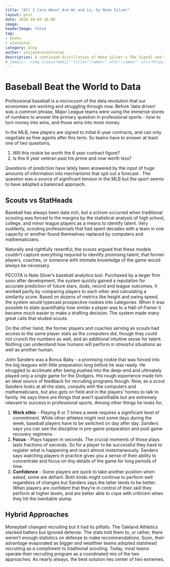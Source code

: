 ```yaml
---
title: "All I Care About Are Ws and Ls, by Nate Silver"
layout: post
date: 2018-10-09 16:00
image:
headerImage: false
tag:
- books
- alexnotes
category: blog
author: alejandrocontreras
description: A continued distillation of Nate Silver's The Signal and the Noise
# jemoji: '<img class="emoji" title=":ramen:" alt=":ramen:" src="https://assets.github.com/images/icons/emoji/unicode/1f35c.png" height="20" width="20" align="absmiddle">'
---
```


# Baseball Beat the World to Data

Professional baseball is a microcosm of the data revolution that our economies are working and struggling through now. Before ‘data driven’ was a common phrase, Major League teams were using the immense stores of numbers to answer the primary question in professional sports - how to turn money into wins, and those wins into more money.

In the MLB, new players are signed to initial 6-year contracts, and can only negotiate as free agents after this term. So teams have to answer at least one of two questions,

1. Will this rookie be worth the 6 year contract figure?
2. Is this 6 year veteran past his prime and now worth less?

Questions of prediction have lately been answered by the input of huge amounts of information into mechanisms that spit out a forecast . The question was a source of significant tension in the MLB but the sport seems to have adopted a balanced approach.

## Scouts vs StatHeads

Baseball has always been data rich, but a schism occurred when traditional scouting was forced to the margins by the statistical analysis of high school, college, and minor league players as a means to identify talent. Very suddenly, scouting professionals that had spent decades with a team in one capacity or another found themselves replaced by computers and mathematicians.

Naturally and rightfully resentful, the scouts argued that these models couldn’t capture everything required to identify promising talent, that former players, coaches, or someone with intimate knowledge of the game would always be necessary.

PECOTA is Nate Silver’s baseball analytics tool. Purchased by a larger firm soon after development, the system quickly gained a reputation for accurate prediction of future stars, duds, record and league outcomes. It worked partly by comparing players to each other and calculating a similarity score. Based on dozens of metrics like height and swing speed, the system would typecast prospective rookies into categories. When it was possible to state quantifiably how similar a player was to a Hall-of-Famer it became much easier to make a drafting decision. The system made many great calls that eluded scouts.

On the other hand, the former players and coaches serving as scouts had access to the same player stats as the computers did, though they could not crunch the numbers as well, and an additional intuitive sense for talent. Nothing can understand how humans will perform in stressful situations as well as another human.

John Sanders was a Bonus Baby - a promising rookie that was forced into the big leagues with little preparation long before he was ready. He struggled to acclimate after being pushed into the deep-end and ultimately played only a single game for the Dodgers. His rough experience made him an ideal source of feedback for recruiting programs though. Now, as a scout Sanders looks at all the stats, consults with the computers and mathematicians, but also gets on field and in the players’ homes to talk to family. He says there are things that aren’t quantifiable but are extremely relevant to success in professional sports. Among other things he looks for,

1. **Work ethic** - Playing 6 or 7 times a week requires a significant level of commitment. While other athletes might rest some days during the week, baseball players have to be switched on day after day. Sanders says you can see the discipline in pre-game preparation and post game recovery regimens.
2. **Focus** - Plays happen in seconds. The crucial moments of those plays lasts fractions of seconds. So for a player to be successful they have to register what is happening and react almost instantaneously. Sanders says watching players in practice gives you a sense of their ability to concentrate and focus on tiny details of the game for long periods of time.
3. **Confidence** - Some players are quick to take another position when asked, some are defiant. Both kinds might continue to perform well regardless of changes but Sanders says the latter tends to be better. When players are confident that they’re in control of their skill they perform at higher levels, and are better able to cope with criticism when they hit the inevitable slump.

## Hybrid Approaches

Moneyball changed recruiting but it had its pitfalls. The Oakland Athletics stacked batters but ignored defense. The stats told them to, or rather, there weren’t enough statistics on defense to make recommendations. Soon, their advantage evaporated as bigger and wealthier teams adopted statshead recruiting as a compliment to traditional scouting. Today, most teams operate their recruiting program as a coordinated mix of the two approaches. As nearly always, the best solution lies center of two extremes.
